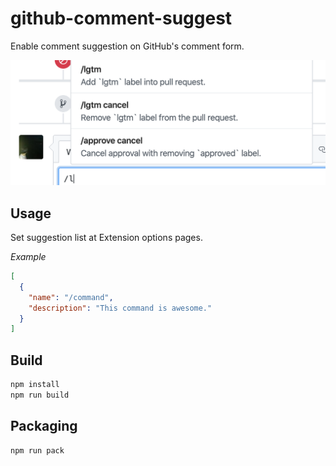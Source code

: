 # github-comment-suggest

Enable comment suggestion on GitHub's comment form.

![](docs/image.png)

## Usage

Set suggestion list at Extension options pages.

_Example_

```json
[
  {
    "name": "/command",
    "description": "This command is awesome."
  }
]
```

## Build

```sh
npm install
npm run build
```

## Packaging

```sh
npm run pack
```